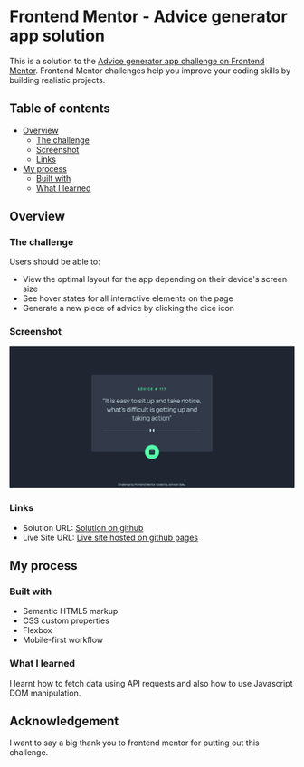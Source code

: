 # Frontend Mentor - Advice generator app solution

This is a solution to the [Advice generator app challenge on Frontend Mentor](https://www.frontendmentor.io/challenges/advice-generator-app-QdUG-13db). Frontend Mentor challenges help you improve your coding skills by building realistic projects.

## Table of contents

- [Overview](#overview)
  - [The challenge](#the-challenge)
  - [Screenshot](#screenshot)
  - [Links](#links)
- [My process](#my-process)
  - [Built with](#built-with)
  - [What I learned](#what-i-learned)
  

## Overview

### The challenge

Users should be able to:

- View the optimal layout for the app depending on their device's screen size
- See hover states for all interactive elements on the page
- Generate a new piece of advice by clicking the dice icon

### Screenshot

![](./screenshot.png)


### Links

- Solution URL: [Solution on github](https://github.com/JohnsonSaka123/advice-generator-app-main)
- Live Site URL: [Live site hosted on github pages](https://johnsonsaka123.github.io/advice-generator-app-main/)


## My process

### Built with

- Semantic HTML5 markup
- CSS custom properties
- Flexbox
- Mobile-first workflow

### What I learned

I learnt how to fetch data using API requests and also how to use Javascript DOM manipulation.

## Acknowledgement

I want to say a big thank you to frontend mentor for putting out this challenge.

